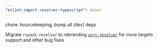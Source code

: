 ```yaml
---
"eslint-import-resolver-typescript": minor
---
```


chore: hourcekeeping, bump all (dev) deps

Migrate `rspack-resolver` to rebranding [`unrs-resolver`](https://github.com/unrs/unrs-resolver) for more targets support and other bug fixes
